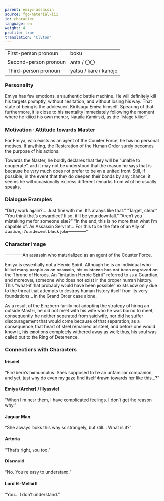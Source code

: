 ```yaml
---
parent: emiya-assassin
source: fgo-material-iii
id: character
language: en
weight: 4
profile: true
translation: "Clyton"
---
```


<table>
  <tr><td>First-person pronoun</td><td>boku</td></tr>
  <tr><td>Second-person pronoun</td><td>anta / 〇〇</td></tr>
  <tr><td>Third-person pronoun</td><td>yatsu / kare / kanojo</td></tr>
</table>

### Personality

Emiya has few emotions, an authentic battle machine. He will definitely kill his targets promptly, without hesitation, and without losing his way. That state of being is the adolescent Kiritsugu Emiya himself. Speaking of that furthermore, it is close to his mentality immediately following the moment where he killed his own mentor, Natalia Kaminski, as the “Mage Killer”.

### Motivation · Attitude towards Master

For Emiya, who exists as an agent of the Counter Force, he has no personal motives. If anything, the Restoration of the Human Order surely becomes the purpose of his actions.

Towards the Master, he boldly declares that they will be “unable to cooperate”, and it may not be understood that the reason he says that is because he very much does not prefer to be on a united front. Still, if possible, in the event that they do deepen their bonds by any chance, it seems he will occasionally express different remarks from what he usually speaks.

### Dialogue Examples

“Dirty work again?… Just fine with me. It’s always like that.”
“Target, clear.”
“You think that’s cowardice? If so, it’ll be your downfall.”
“Aren’t you mistaking me for someone else?”
“In the end, this is no more than what I’m capable of. An Assassin Servant… For this to be the fate of an Ally of Justice, it’s a decent black joke————”

### Character Image

————An assassin who materialized as an agent of the Counter Force.

Emiya is essentially not a Heroic Spirit. Although he is an individual who killed many people as an assassin, his existence has not been engraved on the Throne of Heroes. An “imitation Heroic Spirit” referred to as a Guardian, and moreover, someone who does not exist in the proper human history. This “what-if that probably would have been possible” exists now only due to the threat that attempts to destroy human history itself from its very foundations… in the Grand Order case alone.

As a result of the Einzbern family not adopting the strategy of hiring an outside Master, he did not meet with his wife who he was bound to meet; consequently, he neither separated from said wife, nor did he suffer discouragement that would come because of that separation; as a consequence, that heart of steel remained as steel, and before one would know it, his emotions completely withered away as well; thus, his soul was called out to the Ring of Deterrence.

### Connections with Characters

#### Irisviel

“Einzbern’s homunculus. She’s supposed to be an unfamiliar companion, and yet, just why do even my gaze find itself drawn towards her like this…?”

#### Emiya (Archer) / Illyasviel

“When I’m near them, I have complicated feelings. I don’t get the reason why.”

#### Jaguar Man

“She always looks this way so strangely, but still… What is it?”

#### Artoria

“That’s right, you too.”

#### Diarmuid

“No. You’re easy to understand.”

#### Lord El-Melloi II

“You… I don’t understand.”
